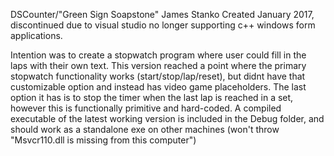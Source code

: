 DSCounter/"Green Sign Soapstone"
James Stanko
Created January 2017, discontinued due to visual studio no longer supporting c++ windows form applications.

Intention was to create a stopwatch program where user could fill in the laps with their own text.
This version reached a point where the primary stopwatch functionality works (start/stop/lap/reset), but didnt have that customizable option and instead has video game placeholders.
The last option it has is to stop the timer when the last lap is reached in a set, however this is functionally primitive and hard-coded.
A compiled executable of the latest working version is included in the Debug folder, and should work as a standalone exe on other machines (won't throw "Msvcr110.dll is missing from this computer")

